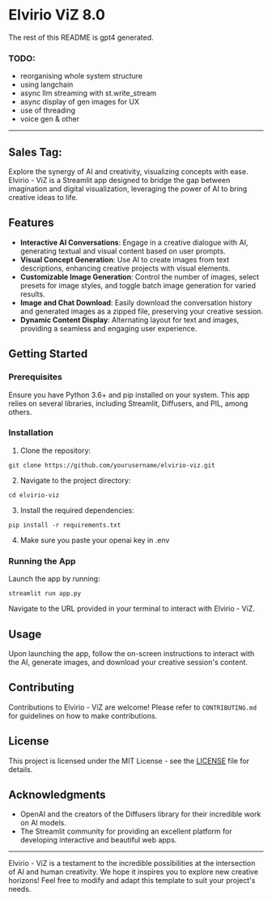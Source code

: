 # Elvirio ViZ 8.0

The rest of this README is gpt4 generated.
### TODO:
- reorganising whole system structure
- using langchain
- async llm streaming with st.write_stream 
- async display of gen images for UX
- use of threading
- voice gen & other

---
## Sales Tag:
Explore the synergy of AI and creativity, visualizing concepts with ease. Elvirio - ViZ is a Streamlit app designed to bridge the gap between imagination and digital visualization, leveraging the power of AI to bring creative ideas to life.

## Features

- **Interactive AI Conversations**: Engage in a creative dialogue with AI, generating textual and visual content based on user prompts.
- **Visual Concept Generation**: Use AI to create images from text descriptions, enhancing creative projects with visual elements.
- **Customizable Image Generation**: Control the number of images, select presets for image styles, and toggle batch image generation for varied results.
- **Image and Chat Download**: Easily download the conversation history and generated images as a zipped file, preserving your creative session.
- **Dynamic Content Display**: Alternating layout for text and images, providing a seamless and engaging user experience.

## Getting Started

### Prerequisites

Ensure you have Python 3.6+ and pip installed on your system. This app relies on several libraries, including Streamlit, Diffusers, and PIL, among others.

### Installation

1. Clone the repository:

```
git clone https://github.com/yourusername/elvirio-viz.git
```
2. Navigate to the project directory:

```
cd elvirio-viz
```

3. Install the required dependencies:

```
pip install -r requirements.txt
```

4. Make sure you paste your openai key in .env

### Running the App

Launch the app by running:

```
streamlit run app.py
```

Navigate to the URL provided in your terminal to interact with Elvirio - ViZ.

## Usage

Upon launching the app, follow the on-screen instructions to interact with the AI, generate images, and download your creative session's content.

## Contributing

Contributions to Elvirio - ViZ are welcome! Please refer to `CONTRIBUTING.md` for guidelines on how to make contributions.

## License

This project is licensed under the MIT License - see the [LICENSE](LICENSE) file for details.

## Acknowledgments

- OpenAI and the creators of the Diffusers library for their incredible work on AI models.
- The Streamlit community for providing an excellent platform for developing interactive and beautiful web apps.

---

Elvirio - ViZ is a testament to the incredible possibilities at the intersection of AI and human creativity. We hope it inspires you to explore new creative horizons!
Feel free to modify and adapt this template to suit your project's needs.